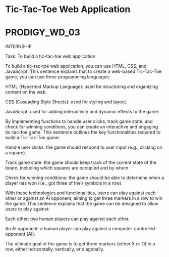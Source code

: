 # Tic-Tac-Toe Web Application
# PRODIGY_WD_03
INTERNSHIP

Task:  To build a tic-tac-toe web application

To build a tic-tac-toe web application, you can use HTML, CSS, and JavaScript. This sentence explains that to create a web-based Tic-Tac-Toe game, you can use three programming languages:

HTML (Hypertext Markup Language):  used for structuring and organizing content on the web.

CSS (Cascading Style Sheets):  used for styling and layout.

JavaScript:  used for adding interactivity and dynamic effects to the game.

By implementing functions to handle user clicks, track game state, and check for winning conditions, you can create an interactive and engaging tic-tac-toe game. 
This sentence outlines the key functionalities required to build a Tic-Tac-Toe game:

Handle user clicks:  the game should respond to user input (e.g., clicking on a square).

Track game state:  the game should keep track of the current state of the board, including which squares are occupied and by whom.

Check for winning conditions:  the game should be able to determine when a player has won (i.e., got three of their symbols in a row).

With these technologies and functionalities, users can play against each other or against an AI opponent, aiming to get three markers in a row to win the game.
This sentence explains that the game can be designed to allow users to play against:

Each other: two human players can play against each other.

An AI opponent: a human player can play against a computer-controlled opponent (AI).

The ultimate goal of the game is to get three markers (either X or O) in a row, either horizontally, vertically, or diagonally.
